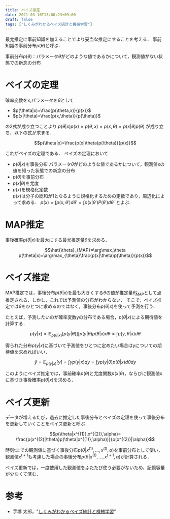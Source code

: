 ```yaml
---
title: ベイズ推定
date: 2021-03-16T13:00:23+09:00
draft: false
tags: ["しくみがわかるベイズ統計と機械学習"] 
---
```

<!--more-->
最尤推定に事前知識を加えることでより妥当な推定にすることを考える．
事前知識の事前分布$p(\theta)$と呼ぶ．

事前分布$p(\theta)$：パラメータ$\theta$がどのような値であるかについて，観測値がない状態での新念の分布

# ベイズの定理
確率変数をx,パラメータを$\theta$として
- $p(\theta|x)=\frac{p(\theta,x)}{p(x)}$
- $p(x|\theta)=\frac{p(x,\theta)}{p(\theta)}$

の2式が成り立つことより
$p(\theta|x)p(x)=p(\theta,x)=p(x,\theta)=p(x|\theta)p(\theta)$
が成り立ち，以下の式が求まる．

$$p(\theta|x)=\frac{p(x|\theta)p(\theta)}{p(x)}$$

これがベイズの定理である．
ベイズの定理において
- $p(\theta|x)$を事後分布
    パラメータ$\theta$がどのような値であるかについて，観測値xの値を知った状態での新念の分布
- $p(\theta)$を事前分布
- $p(x|\theta)$を尤度
- $p(x)$を規格化定数  
  $p(x)$は分子の総和が1となるように規格化するための定数であり，周辺化によって求める．
  $p(x)=\int p(x,\theta')d\theta'=\int p(x|\theta')P(\theta')d\theta'$
とよぶ．

# MAP推定
事後確率$p(\theta|x)$を最大にする最尤推定量$\theta$を求める．

$$\hat{\theta}_{MAP}=\arg\max_\theta p(\theta|x)=\arg\max_{\theta}\frac{p(x|\theta)p(\theta)}{p(x)}$$

# ベイズ推定
MAP推定では，事後分布$p(\theta|x)$を最も大きくする$\theta$の値が推定量$\hat{\theta}_{MAP}$として点推定される．しかし，これでは予測値の分布がわからない．
そこで，ベイズ推定では$\theta$をひとつに求めるのではなく，事後分布$p(\theta|x)$を使って予測を行う．

たとえば，予測したいのが確率変数yの分布である場合，$p(\theta|x)$による期待値を計算する．

$$p(y|x) = \mathbb{E}_{p(\theta|x)}[p(y|\theta)]\int p(y|\theta)p(\theta|x)d\theta=\int p(y,\theta|x)d\theta$$

得られた分布$p(y|x)$に基づいて予測値をひとつに定めたい場合はyについての期待値を求めればいい．

$$\hat{y}=\mathbb{E}_{p(y|x)}[y]=\int yp(y|x)dy = \int y p(y|\theta)p(\theta|x)d\theta dy$$

このようにベイズ推定では，事前確率$p(\theta)$と尤度関数$p(x|\theta)$，ならびに観測値xに基づき事後確率$p(\theta|x)$を求める．

# ベイズ更新
データが増えるたび，過去に推定した事後分布とベイズの定理を使って事後分布を更新していくことをベイズ更新と呼ぶ．

$$p(\theta|x^{(1)},x^{(2)},\alpha)=
\frac{p(x^{(2)|\theta}p(\theta|x^{(1)},\alpha))}{p(x^{(2)}|\alpha)}$$

時刻tまでの観測値に基づく事後分布$p(\theta|x^{(1)},...,x^{(t)},\alpha)$を事前分布として使い，観測値$x^{t+1}$も考慮した場合の事後分布$p(\theta|x^{(1)},...,x^{t+1},\alpha)$が計算される．

ベイズ更新では，一度使用した観測値をふたたび使う必要がないため，記憶容量が少なくて済む．

# 参考
- 手塚 太郎，"[しくみがわかるベイズ統計と機械学習](https://amzn.to/3cCILQM)"